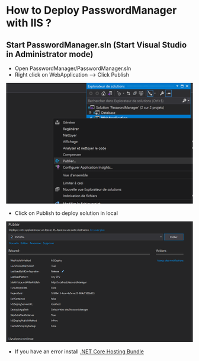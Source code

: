 # How to Deploy PasswordManager with IIS ?

## Start PasswordManager.sln (Start Visual Studio in Administrator mode)

- Open PasswordManager/PasswordManager.sln
- Right click on WebApplication --> Click Publish
<img src="screenshots/screenshotsDeploy/Publish.png" height="325" alt="deployPublish">

- Click on Publish to deploy solution in local
<img src="screenshots/screenshotsDeploy/Deploy Solution.png" height="325"  alt="deployPublish2">



* If you have an error install [.NET Core Hosting Bundle](https://docs.microsoft.com/en-us/aspnet/core/host-and-deploy/iis/?view=aspnetcore-3.1#install-the-net-core-hosting-bundle)

